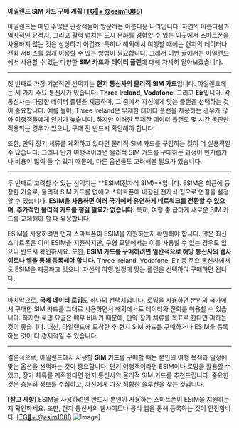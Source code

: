 **아일랜드 SIM 카드 구매 계획 [[TG💪+ @esim1088](https://t.me/s/esim1088)]**

아일랜드는 매년 수많은 관광객들이 방문하는 아름다운 나라입니다. 자연의 아름다움과 역사적인 유적지, 그리고 활력 넘치는 도시 문화를 경험할 수 있는 이곳에서 스마트폰을 사용하지 않는 것은 상상하기 어렵죠. 특히나 해외에서 여행할 때에는 현지의 데이터나 전화 서비스를 쉽게 이용할 수 있는 방법이 필요합니다. 그래서 이번 글에서는 아일랜드에서 사용할 수 있는 다양한 **SIM 카드**와 **데이터 플랜**에 대해 자세히 알아보겠습니다.

---

첫 번째로 가장 기본적인 선택지는 **현지 통신사의 물리적 SIM 카드**입니다. 아일랜드에는 세 가지 주요 통신사가 있습니다: **Three Ireland**, **Vodafone**, 그리고 **Eir**입니다. 각 통신사는 다양한 데이터 플랜을 제공하며, 그 중에서 자신에게 맞는 플랜을 선택하는 것이 중요합니다. 예를 들어, Three Ireland은 무제한 데이터 플랜을 제공하는 경우가 많아 여행객들에게 인기가 높습니다. 하지만 이러한 무제한 데이터 플랜도 몇 시간 동안만 적용되는 경우가 있으니, 구매 전 반드시 확인해야 합니다.

또한, 만약 장기 체류를 계획하고 있다면 물리적 SIM 카드를 구입하는 것이 더 실용적일 수 있습니다. 그러나 단기 여행객이라면 물리적 SIM 카드를 구매하는 과정이 번거롭거나 비용이 많이 들 수 있기 때문에, 다른 옵션들도 고려해볼 필요가 있습니다.

---

두 번째로 고려할 수 있는 선택지는 **ESIM(전자식 SIM)**입니다. ESIM은 최근에 등장한 기술로, 물리적 SIM 카드를 없애고 스마트폰에 내장된 전자식 칩으로 연결을 설정할 수 있습니다. **ESIM을 사용하면 여러 국가에서 유연하게 네트워크를 전환할 수 있으며, 추가적인 물리적 카드를 챙길 필요가 없습니다.** 특히, 여행 중 급하게 새로운 SIM 카드를 교체해야 할 때 유용합니다.

ESIM을 사용하려면 먼저 스마트폰이 ESIM을 지원하는지 확인해야 합니다. 많은 최신 스마트폰은 이미 ESIM을 지원하지만, 구형 모델에서는 이를 사용할 수 없는 경우도 있으니 반드시 확인하세요. 또한, **ESIM 카드를 구매하려면 일반적으로 해당 통신사의 웹사이트나 앱을 통해 등록해야 합니다.** Three Ireland, Vodafone, Eir 등 주요 통신사에서도 ESIM을 제공하고 있으니, 자신의 여행 일정에 맞는 플랜을 선택하여 구매하면 됩니다.

---

마지막으로, **국제 데이터 로밍**도 하나의 선택지입니다. 로밍을 사용하면 본인의 국가에서 구매한 SIM 카드를 그대로 사용하면서 해외에서도 데이터와 전화를 이용할 수 있습니다. 하지만 로밍 요금은 매우 비싸기 때문에, 만약 장기 체류를 목표로 한다면 피하는 것이 좋습니다. 대신, 아일랜드에 도착한 후 현지 SIM 카드를 구매하거나 ESIM을 등록하는 것이 더 경제적일 수 있습니다.

---

결론적으로, 아일랜드에서 사용할 **SIM 카드**를 구매할 때는 본인의 여행 목적과 일정에 맞는 옵션을 선택하는 것이 중요합니다. 단기 여행객이라면 ESIM이나 로밍을 활용할 수 있고, 장기 체류를 계획한다면 현지 통신사의 물리적 SIM 카드를 추천드립니다. 중요한 것은 충분히 정보를 수집하고, 자신에게 가장 적합한 솔루션을 찾는 것입니다.

**[참고 사항]** ESIM을 사용하려면 반드시 본인이 사용하는 스마트폰이 ESIM을 지원하는지 확인하세요. 또한, 현지 통신사의 웹사이트나 공식 앱을 통해 등록하는 것이 안전합니다. [[TG💪+ @esim1088](https://t.me/s/esim1088) ![Image](https://i.postimg.cc/Y0z9fWf4/image.png)]